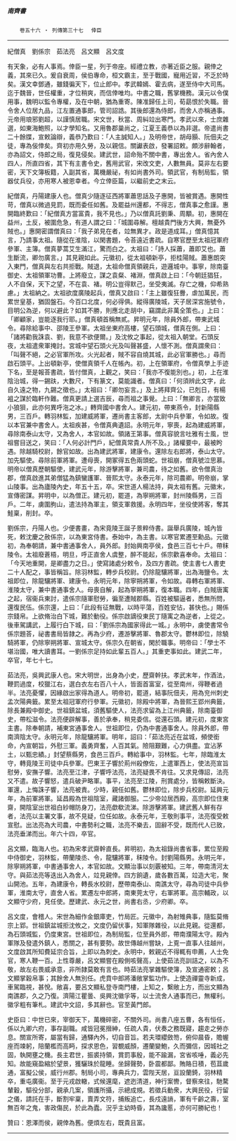 

##### 南齊書
　　`卷五十六 ‧ 列傳第三十七`　
`倖臣`

* * *

紀僧真　劉係宗　茹法亮　呂文顯　呂文度

有天象，必有人事焉。倖臣一星，列于帝座。經禮立教，亦著近臣之服。親倖之義，其來已久。爰自衰周，侯伯專命，桓文霸主，至于戰國，寵用近習，不乏於時矣。漢文幸鄧通，雖錢徧天下，位止郎中。孝武韓嫣、霍去病，遂至侍中大司馬。迄于魏晉，世任權重，才位稍爽，而信倖唯均。中書之職，舊掌機務。漢元以令僕用事，魏明以監令專權，及在中朝，猶為重寄。陳准歸任上司，荀勗恨於失職。晉令舍人位居九品，江左置通事郎，管司詔誥。其後郎還為侍郎，而舍人亦稱通事。元帝用琅邪劉超，以謹慎居職。宋文世，秋當、周糾竝出寒門。孝武以來，士庶雜選，如東海鮑照，以才學知名。又用魯郡巢尚之，江夏王義恭以為非選。帝遣尚書二十餘牒，宣敕論辯，義恭乃歎曰：「人主誠知人。」及明帝世，胡母顥、阮佃夫之徒，專為佞倖矣。齊初亦用久勞，及以親信。關讞表啟，發署詔敕。頗涉辭翰者，亦為詔文，侍郎之局，復見侵矣。建武世，詔命殆不關中書，專出舍人。省內舍人四人，所直四省，其下有主書令史，舊用武官，宋改文吏，人數無員。莫非左右要密，天下文簿板籍，入副其省，萬機嚴祕，有如尚書外司。領武官，有制局監，領器仗兵役，亦用寒人被恩幸者。今立倖臣篇，以繼前史之末云。

紀僧真，丹陽建康人也。僧真少隨逐征西將軍蕭思話及子惠開，皆被賞遇。惠開性苛，僧真以微過見罰，既而委任如舊。及罷益州還都，不得志，僧真事之愈謹。惠開臨終歎曰：「紀僧真方當富貴，我不見也。」乃以僧真託劉秉、周顒。初，惠開在益州，土反，被圍危急，有道人謂之曰：「城圍尋解。檀越貴門後方大興，無憂外賊也。」惠開密謂僧真曰：「我子弟見在者，竝無異才。政是道成耳。」僧真憶其言，乃請事太祖。隨從在淮陰，以閑書題，令荅遠近書疏。自寒官歷至太祖冠軍府參軍、主簿。僧真夢蒿艾生滿江，驚而白之。太祖曰：「詩人採蕭，蕭即艾也。蕭生斷流，卿勿廣言。」其見親如此。元徽初，從太祖頓新亭，拒桂陽賊。蕭惠朗突入東門，僧真與左右共拒戰。賊退，太祖命僧真領親兵，遊邏城中。事寧，除南臺御史、太祖領軍功曹。上將廢立，謀之袁粲、褚淵，僧真啟上曰：「今朝廷猖狂，人不自保，天下之望，不在袁、褚。明公豈得默己，坐受夷滅。存亡之機，仰希熟慮。」太祖納之。太祖欲度廣陵起兵，僧真又啟曰：「主上雖復狂釁，虐加萬民，而累世皇基，猶固盤石。今百口北度，何必得俱。縱得廣陵城，天子居深宮施號令，目明公為逆，何以避此？如其不勝，則應北走胡中，竊謂此非萬全策也。」上曰：「卿顧家，豈能逐我行耶。」僧真頓首稱無貳。昇明元年，除員外郎，帶東武城令。尋除給事中、邵陵王參軍。太祖坐東府高樓，望石頭城，僧真在側。上曰：「諸將勸我誅袁、劉，我意不欲便爾。」及沈攸之事起，從太祖入朝堂。石頭反夜，太祖遣衆軍掩討。宮城中望石頭火光及叫聲甚盛，人懷不測。僧真謂衆曰：「叫聲不絕，之必官軍所攻。火光起者，賊不容自燒其城，此必官軍勝也。」尋而啟石頭平。上出頓新亭，使僧真領千人在帳內。初，上在領軍府，令僧真學上手迹下名，至是報荅書疏，皆付僧真，上觀之，笑曰：「我亦不復能別也。」初，上在淮陰治城，得一錫趺，大數尺，下有篆文，莫能識者。僧真曰：「何須辨此文字，此自久遠之物，九錫之徵也。」太祖曰：「卿勿妄言。」及上將拜齊公，已剋日，有楊袓之謀於臨軒作難。僧真更請上選吉辰，尋而祖之事覺。上曰：「無卿言，亦當致小狼狽，此亦何異呼沲之冰。」轉齊國中書舍人。建元初，帶東燕令，封新陽縣男，三百戶。轉羽林監，加建威將軍，遷尚書主客郎，太尉中兵參軍，令如故。復以本官兼中書舍人。太祖疾甚，令僧真典遺詔。永明元年，寧喪，起為建威將軍，尋除南泰山太守，又為舍人，本官如故。領諸王第事。僧真容貌言吐雅有士風，世祖嘗目送之，笑曰：「人何必計門戶，紀僧真常貴人所不及。」諸權要中，最被盻遇。除越騎校尉，餘官如故。出為建武將軍，建康令。還除左右郎將，泰山太守。加先驅使。尋除前軍將軍。遭母喪，開冢得五色兩頭蛇。世祖崩，僧真號泣思慕。明帝以僧真歷朝驅使，建武元年，除游擊將軍，兼司農，待之如舊。欲令僧真治郡，僧真啟進其弟僧猛為鎮蠻護軍、晉熙太守。永泰元年，除司農卿。明帝崩，掌山陵事。出為廬陵內史，年五十五，卒。宋世道人楊法持，與太祖有舊。元徽末，宣傳密謀。昇明中，以為僧正。建元初，罷道，為寧朔將軍，封州陵縣男，三百戶。二年，虜圍朐山，遣法持為軍主，領支軍救援。永明四年，坐役使將客，奪其鮭稟，削封。卒。

劉係宗，丹陽人也。少便書畫，為宋竟陵王誕子景粹侍書。誕舉兵廣陵，城內皆死，敕沈慶之赦係宗，以為東宮侍書。泰始中，為主書。以寒官累遷至勳品。元徽初，為奉朝請，兼中書通事舍人，員外郎。封始興南亭侯，食邑三百七十戶。帶秣陵令。太祖廢蒼梧，明旦，呼正直舍人虞整，醉不能起，係宗歡喜奉命。太祖曰：「今天地重開，是卿盡力之日。」使寫諸處分敕令，及四方書疏。使主書七人書吏二十人配之，事皆稱旨。除羽林監，轉步兵校尉。仍除龍驤將軍，出為海鹽令。太祖即位，除龍驤將軍、建康令。永明元年，除寧朔將軍，令如故。尋轉右軍將軍、淮陵太守，兼中書通事舍人。母喪自解，起為寧朔將軍，復本職。四年，白賊唐㝢之起，宿衞兵東討，遣係宗隨軍慰勞，徧至遭賊郡縣。百姓被驅逼者，悉無所問，還復民伍。係宗還，上曰：「此段有征無戰，以時平蕩，百姓安怗，甚快也。」賜係宗錢帛。上欲脩治白下城，難於動役。係宗啟謫役東民丁隨㝢之為逆者，上從之。後車駕講武，上履行白下城，曰：「劉係宗為國家得此一城。」永明中，虜使書常令係宗題荅，祕書書局皆隷之。再為少府，遷游擊將軍、魯郡太守。鬱林即位，除驍騎將軍，仍除寧朔將軍、宣城太守。係宗久在朝省，閑於職事。明帝曰：「學士不堪治國，唯大讀書耳。一劉係宗足持如此輩五百人。」其重吏事如此。建武二年，卒官，年七十七。

茹法亮，吳興武康人也。宋大明世，出身為小史，歷齋幹扶。孝武末年，作酒法，鞭罰過度，校獵江右，選白衣左右百八十人，皆面首富室，從至南州，得鞭者過半。法亮憂懼，因緣啟出家得為道人。明帝初，罷道，結事阮佃夫，用為兖州刺史孟次陽典籤。累至太祖冠軍府行參軍。元徽初，除殿中將軍，為晉熙王郢州典籤，除長兼殿中御史。世祖鎮盆城，須舊驅使人，法亮求留為上江州典籤，除南臺御史，帶松滋令。法亮便辟解事，善於承奉，稍見委信。從還石頭。建元初，度東宮主書。除奉朝請，補東宮通事舍人。世祖即位，仍為中書通事舍人。除員外郎，帶南濟陰太守。永明元年，除龍驤將軍。明年，詔曰：「茹法亮近在盆城，頻使銜命，內宣朝旨，外慰三軍。義勇齊奮，人百其氣。險阻艱難，心力俱盡。宜沾茅土，以甄忠績。」封望蔡縣男，食邑三百戶。轉給事中，羽林監。七年，除臨淮太守，轉竟陵王司徒中兵參軍。巴東王子響於荊州殺僚佐，上遣軍西上，使法亮宣旨慰勞，安撫子響。法亮至江津，子響呼法亮，法亮疑畏不肯往。又求見傳詔，法亮又不遣。故子響怒，遣兵破尹略軍。事平，法亮至江陵，刑賞處分，皆稱敕斷決。軍還，上悔誅子響，法亮被責。少時，親任如舊。鬱林即位，除步兵校尉。延興元年，為前軍將軍。延昌殿為世祖陰室，藏諸御服。二少帝竝居西殿，高宗即位住東齋，開陰室出世祖白紗帽防身刀，法亮歔欷流涕。除游擊將軍。建武舊人鮮有存者，法亮以主署文事，故不見疑，位任如故。永泰元年，王敬則事平，法亮復受敕宣慰。出法亮為大司農，中書勢利之職，法亮不樂去，固辭不受，既而代人已致，法亮垂涕而出。年六十四，卒官。

呂文顯，臨海人也。初為宋孝武齋幹直長。昇明初，為太祖錄尚書省事，累位至殿中侍御史，羽林監，帶蘭陵丞、令，龍驤將軍，秣陵令。封劉陽縣男。永明元年，除寧朔將軍，中書通事舍人，本官如故。文顯治事以刻覈被知。三年，帶南清河太守。與茹法亮等迭出入為舍人，竝見親倖。四方餉遺，歲各數百萬，竝造大宅，聚山開池。五年，為建康令，轉長水校尉，歷帶南泰山、南譙太守，尋為司徒中兵參軍，淮南太守，直舍人省。累遷左中郎將，南東莞太守，右軍將軍。高宗輔政，以文顯守少府，見任使。歷建武、永元之世，尚書右丞，少府卿。卒。

呂文度，會稽人。宋世為細作金銀庫吏，竹局匠。元徽中，為射雉典事，隨監莫脩宗上郢。世祖鎮盆城拒沈攸之，文度仍留伏事，知軍隊雜役，以此見親。從還都，為石頭城監，仍度東宮。世祖即位，為制局監，位至員外郎，帶南濮陽太守。殿內軍隊及發遣外鎮人，悉關之，甚有要勢。故世傳越州嘗缺，上覔一直事人往越州，文度啟其所知費延宗合旨，上即以為刺史。永明中，敕親近不得輒有申薦，人士免官，寒人鞭一百。上性尊嚴，呂文顯嘗在殿側咳聲高，上使茹法亮訓詰之，以為不敬，故左右畏威承意，非所隷莫敢有言也。時茹法亮掌雜驅使簿，及宣通密敕；呂文顯掌穀帛事；其餘舍人無別任。虎賁中郎將潘敞掌監功作。上使造禪靈寺新成，車駕臨視，甚悅。敞喜，要呂文顯私登寺南門樓，上知之，繫敞上方，而出文顯為南譙郡，久之乃復。濟陽江瞿曇、吳興沈徽孚等，以士流舍人通事而已，無權利。徽孚粗有筆札。建武中文詔，多其辭也。官至黃門郎。

史臣曰：中世已來，宰御天下，萬機碎密，不關外司。尚書八座五曹，各有恒任，係以九卿六府，事存副職。咸皆冠冕搢紳，任疏人貴，伏奏之務既寢，趨走之勞亦息。關宣所寄，屬當有歸，通驛內外，切自音旨。若夫環纓斂笏，俯仰晨昏，贍幄座而竦躬，陪蘭檻而高眄，探求恩色，習覩威顏，遷蘭變鮑，久而彌信，因城社之固，執開壅之機。長主君世，振裘持領，賞罰事殷，能不踰漏，宮省咳唾，義必先知。故能窺盈縮於望景，獲驪珠於龍睡。坐歸聲勢，卧震都鄙。賄賂日積，苞苴歲通，富擬公侯，威行州郡。制局小司，專典兵力，雲陛天居，亘設蘭錡，羽林精卒，重屯廣衞。至于元戎啟轍，式候還麾，遮迾清道，神行案轡，督察來往，馳騖輦轂，驅役分部，親承几案，領護所攝，示總成規。若徵兵動衆，大興民役，行留之儀，請託在手，斷割牢稟，賣弄文符，捕叛追亡，長戍遠謪，軍有千齡之壽，室無百年之鬼，害政傷民，於此為蠹。況乎主幼時昏，其為讒慝，亦何可勝紀也！

贊曰：恩澤而侯，親倖為舊。便煩左右，既貴且富。

* * *

